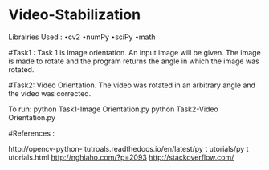 # Video-Stabilization
Librairies  Used :
•cv2
•numPy
•sciPy
•math


 
#Task1 : Task 1 is image orientation. An input image will be given. The image is made to rotate and the program returns the angle in which the image was rotated.

#Task2: Video Orientation. The video was rotated in an arbitrary angle and the video was corrected.

To run:
 python Task1-Image Orientation.py
 python Task2-Video Orientation.py
 
#References :

http://opencv-python-
tutroals.readthedocs.io/en/latest/py t utorials/py t utorials.html
http://nghiaho.com/?p=2093
http://stackoverflow.com/
